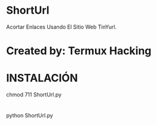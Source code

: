 # ShortUrl
Acortar Enlaces Usando El Sitio Web TinYurl.
# Created by: Termux Hacking
# INSTALACIÓN
chmod 711 ShortUrl.py
#
python ShortUrl.py
#
